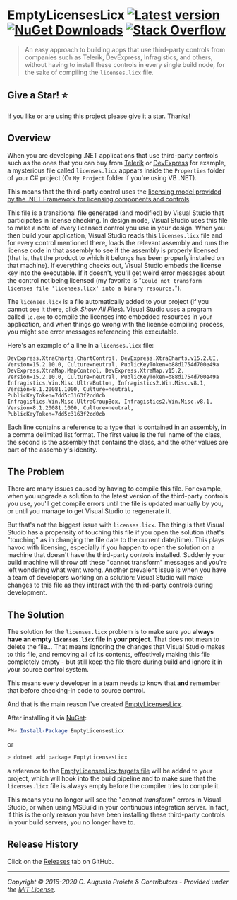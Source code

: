 # EmptyLicensesLicx [![Latest version](https://img.shields.io/nuget/v/EmptyLicensesLicx.svg)](https://www.nuget.org/packages/EmptyLicensesLicx) [![NuGet Downloads](https://img.shields.io/nuget/dt/EmptyLicensesLicx.svg)](https://www.nuget.org/packages/EmptyLicensesLicx) [![Stack Overflow](https://img.shields.io/badge/stack%20overflow-licenses.licx-orange.svg)](http://stackoverflow.com/questions/tagged/licenses.licx)

> An easy approach to building apps that use third-party controls from companies such as Telerik, DevExpress, Infragistics, and others, without having to install these controls in every single build node, for the sake of compiling the `licenses.licx` file.

## Give a Star! :star:

If you like or are using this project please give it a star. Thanks!

## Overview

When you are developing .NET applications that use third-party controls such as the ones that you can buy from [Telerik](https://www.telerik.com) or [DevExpress](https://www.devexpress.com) for example, a mysterious file called `licenses.licx` appears inside the `Properties` folder of your C# project (Or `My Project` folder if you're using VB .NET).

This means that the third-party control uses the [licensing model provided by the .NET Framework for licensing components and controls](https://docs.microsoft.com/en-us/previous-versions/fe8b1eh9(v=vs.140)).

This file is a transitional file generated (and modified) by Visual Studio that participates in license checking. In design mode, Visual Studio uses this file to make a note of every licensed control you use in your design. When you then build your application, Visual Studio reads this `licenses.licx` file and for every control mentioned there, loads the relevant assembly and runs the license code in that assembly to see if the assembly is properly licensed (that is, that the product to which it belongs has been properly installed on that machine). If everything checks out, Visual Studio embeds the license key into the executable. If it doesn't, you'll get weird error messages about the control not being licensed (my favorite is "`Could not transform licenses file 'licenses.licx' into a binary resource.`").

The `licenses.licx` is a file automatically added to your project (if you cannot see it there, click _Show All Files_). Visual Studio uses a program called `lc.exe` to compile the licenses into embedded resources in your application, and when things go wrong with the license compiling process, you might see error messages referencing this executable.

Here's an example of a line in a `licenses.licx` file:

```
DevExpress.XtraCharts.ChartControl, DevExpress.XtraCharts.v15.2.UI, Version=15.2.10.0, Culture=neutral, PublicKeyToken=b88d1754d700e49a
DevExpress.XtraMap.MapControl, DevExpress.XtraMap.v15.2, Version=15.2.10.0, Culture=neutral, PublicKeyToken=b88d1754d700e49a
Infragistics.Win.Misc.UltraButton, Infragistics2.Win.Misc.v8.1, Version=8.1.20081.1000, Culture=neutral, PublicKeyToken=7dd5c3163f2cd0cb
Infragistics.Win.Misc.UltraGroupBox, Infragistics2.Win.Misc.v8.1, Version=8.1.20081.1000, Culture=neutral, PublicKeyToken=7dd5c3163f2cd0cb
```

Each line contains a reference to a type that is contained in an assembly, in a comma delimited list format. The first value is the full name of the class, the second is the assembly that contains the class, and the other values are part of the assembly's identity.


## The Problem

There are many issues caused by having to compile this file. For example, when you upgrade a solution to the latest version of the third-party controls you use, you'll get compile errors until the file is updated manually by you, or until you manage to get Visual Studio to regenerate it.

But that's not the biggest issue with `licenses.licx`. The thing is that Visual Studio has a propensity of touching this file if you open the solution (that's "touching" as in changing the file date to the current date/time). This plays havoc with licensing, especially if you happen to open the solution on a machine that doesn't have the third-party controls installed. Suddenly your build machine will throw off these "cannot transform" messages and you're left wondering what went wrong. Another prevalent issue is when you have a team of developers working on a solution: Visual Studio will make changes to this file as they interact with the third-party controls during development.


## The Solution

The solution for the `licenses.licx` problem is to make sure you **always have an empty `licenses.licx` file in your project**. That does not mean to delete the file... That means ignoring the changes that Visual Studio makes to this file, and removing all of its contents, effectively making this file completely empty - but still keep the file there during build and ignore it in your source control system.

This means every developer in a team needs to know that **and** remember that before checking-in code to source control.

And that is the main reason I've created [EmptyLicensesLicx](https://augustoproiete.github.io/EmptyLicensesLicx).

After installing it via [NuGet](https://www.nuget.org/packages/EmptyLicensesLicx):

```powershell
PM> Install-Package EmptyLicensesLicx
```
or
```powershell
> dotnet add package EmptyLicensesLicx
``` 
a reference to the [EmptyLicensesLicx.targets file](https://github.com/augustoproiete/EmptyLicensesLicx/blob/master/src/build/EmptyLicensesLicx.targets) will be added to your project, which will hook into the build pipeline and to make sure that the `licenses.licx` file is always empty before the compiler tries to compile it.

This means you no longer will see the "_cannot transform_" errors in Visual Studio, or when using MSBuild in your continuous integration server. In fact, if this is the only reason you have been installing these third-party controls in your build servers, you no longer have to.

## Release History

Click on the [Releases](https://github.com/augustoproiete/EmptyLicensesLicx/releases) tab on GitHub.

---

_Copyright &copy; 2016-2020 C. Augusto Proiete & Contributors - Provided under the [MIT License](LICENSE)._
